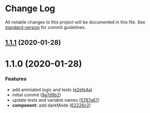 # Change Log

All notable changes to this project will be documented in this file. See [standard-version](https://github.com/conventional-changelog/standard-version) for commit guidelines.

<a name="1.1.1"></a>
## [1.1.1](https://github.com/web-mech/vue-css-percentage-circle/compare/v1.1.0...v1.1.1) (2020-01-28)



<a name="1.1.0"></a>
# 1.1.0 (2020-01-28)


### Features

* add animiated logic and tests ([e2efe4a](https://github.com/web-mech/vue-css-percentage-circle/commit/e2efe4a))
* initial commit ([9a7d9b2](https://github.com/web-mech/vue-css-percentage-circle/commit/9a7d9b2))
* update tests and variable names ([5787a67](https://github.com/web-mech/vue-css-percentage-circle/commit/5787a67))
* **component:** add darkMode ([62226c2](https://github.com/web-mech/vue-css-percentage-circle/commit/62226c2))
